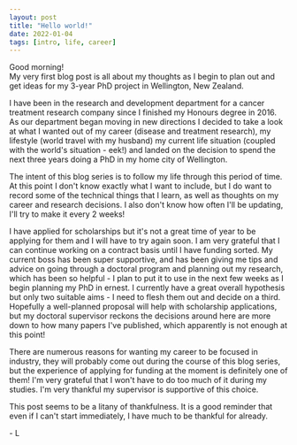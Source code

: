 ```yaml
---
layout: post
title: "Hello world!"
date: 2022-01-04
tags: [intro, life, career]
---
```


Good morning!  
My very first blog post is all about my thoughts as I begin to plan out and get ideas for my 3-year PhD project in Wellington, New Zealand.

I have been in the research and development department for a cancer treatment research company since I finished my Honours degree in 2016. As our department began moving in new directions I decided to take a look at what I wanted out of my career (disease and treatment research), my lifestyle (world travel with my husband) my current life situation (coupled with the world's situation - eek!) and landed on the decision to spend the next three years doing a PhD in my home city of Wellington.

The intent of this blog series is to follow my life through this period of time. At this point I don't know exactly what I want to include, but I do want to record some of the technical things that I learn, as well as thoughts on my career and research decisions. I also don't know how often I'll be updating, I'll try to make it every 2 weeks!

I have applied for scholarships but it's not a great time of year to be applying for them and I will have to try again soon. I am very grateful that I can continue working on a contract basis until I have funding sorted. My current boss has been super supportive, and has been giving me tips and advice on going through a doctoral program and planning out my research, which has been so helpful - I plan to put it to use in the next few weeks as I begin planning my PhD in ernest. I currently have a great overall hypothesis but only two suitable aims - I need to flesh them out and decide on a third. Hopefully a well-planned proposal will help with scholarship applications, but my doctoral supervisor reckons the decisions around here are more down to how many papers I've published, which apparently is not enough at this point!

There are numerous reasons for wanting my career to be focused in industry, they will probably come out during the course of this blog series, but the experience of applying for funding at the moment is definitely one of them! I'm very grateful that I won't have to do too much of it during my studies. I'm very thankful my supervisor is supportive of this choice.

This post seems to be a litany of thankfulness. It is a good reminder that even if I can't start immediately, I have much to be thankful for already.

\- L

